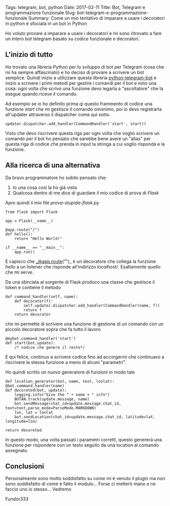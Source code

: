 Tags: telegram, bot, python
Date: 2017-02-11
Title: Bot, Telegram e programmazione funzionale
Slug: bot-telegram-e-programmazione-funzionale
Summary: Come un mio tentativo di imparare a usare i decoratori in python è sfociata in un bot in Python



Ho voluto provare a imparare a usare i decoratori e mi sono ritrovato a fare un intero bot telegram basato su codice funzionale e decoratori.

## L'inizio di tutto

Ho trovato una libreria Python per lo sviluppo di bot per Telegram (cosa che mi ha sempre affascinato) e ho deciso di provare a scrivere un bot semplice. Quindi inizio a utilizzare questa libreria [python-telegram-bot](https://python-telegram-bot.org/) e inizio a scrivere i primi metodi per gestire i comandi per il bot e noto una cosa: ogni volta che scrivo una funzione devo legarla a "ascoltatore" che la esegue quando riceve il comando.

Ad esempio se io ho definito prima qi questo frammento di codice una funzione _start_ che mi gestisce il comando omonimo, poi io devo registrarla all'updater attraverso il dispatcher come qui sotto.


    updater.dispatcher.add_handler(CommandHandler('start', start))


Visto che devo riscrivere questa riga per ogni volta che voglio scrivere un comando per il bot ho pensato che sarebbe bene avere un "alias" per questa riga di codice che prenda in input la stringa a cui voglio risponda e la funzione.

<!--more-->

## Alla ricerca di una alternativa
Da bravo programmatore ho subito pensato che:

 1. Io una cosa così la ho già vista
 2. Qualcosa dentro di me dice di guardare il mio codice di prova di _Flask_

Apro quindi il mio file _prova-stupida-flask.py_

	from flask import Flask

	app = Flask(__name__)

	@app.route("/")
	def hello():
    	return "Hello World!"

	if __name__ == "__main__":
    	app.run()

E capisco che _@app.route("")_ è un decoratore che collega la funzione _hello_ a un listener che risponde all'indirizzo _localhost/_. Esattamente quello che mi serve.

Da una sbirciata al sorgente di Flask produco una classe che gestisce il token e contiene il metodo

    def command_handler(self, name):
        def decorator(f):
            self.updater.dispatcher.add_handler(CommandHandler(name, f))
            return f
        return decorator

che mi permette di scrivere una funzione di gestione di un comando con un piccolo decoratore sopra che fa tutto il lavoro

	@mybot.command_handler('start')
    def start(bot,update):
    	/* codice che genera il resto*/

E qui felice, continuo a scrivere codice fino ad accorgermi che continuavo a riscrivere la stessa funzione a meno di alcuni "parametri".

Ho quindi scritto un nuovo generatore di funzioni in modo tale

	def location_generator(bot, name, text, lonlat):
    @bot.command_handler(name)
    def decoreted(bot, update):
        logging.info("Give the " + name + " info")
        BOTAN.track(update.message, name)
        bot.sendMessage(chat_id=update.message.chat_id, text=text,parse_mode=ParseMode.MARKDOWN)
        lon, lat = lonlat
        bot.sendLocation(chat_id=update.message.chat_id, latitude=lat, longitude=lon)

    return decoreted

In questo modo, una volta passati i parametri corretti, questo genererà una funzione per rispondere con un testo seguito da una location al comando assegnato.

## Conclusioni

Personalmente sono molto soddisfatto su come mi è venuto il plugin ma non sono soddisfatto di come è fatto il modulo... Forse ci metterò mano o ne faccio uno io stesso... Vedremo

Fundor333
